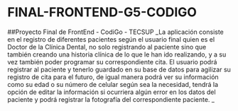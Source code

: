 # FINAL-FRONTEND-G5-CODIGO
##Proyecto Final de FrontEnd - CodiGo - TECSUP
_La aplicación consiste en el registro de diferentes pacientes según el usuario final quien es el Doctor de la Clínica Dental, 
no solo registrando al paciente sino que también creando una historia clínica de lo que le han ido realizando, y a su vez también 
poder programar su correspondiente cita. El usuario podrá registrar al paciente y tenerlo guardado en su base de datos para agilizar 
su registro de cita para el futuro, de igual manera podrá ver su información como su edad o su número de celular según sea la necesidad, 
tendrá la opción de editar la información si ocurriera algún error en los datos del paciente y podrá registrar la fotografía del correspondiente paciente.
_
